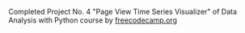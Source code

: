 Completed Project No. 4 "Page View Time Series Visualizer" of Data Analysis with Python course by [freecodecamp.org](https://www.freecodecamp.org/)

